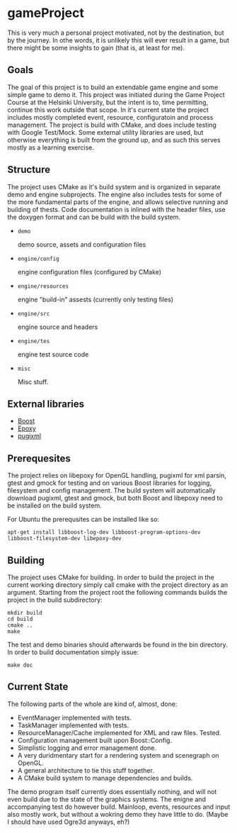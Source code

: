gameProject
===========

This is very much a personal project motivated, not by the destination, but by
the journey. In othe words, it is unlikely this will ever result in a game, but
there might be some insights to gain (that is, at least for me).

Goals
-----

The goal of this project is to build an extendable game engine and some simple
game to demo it. This project was initiated during the Game Project Course at
the Helsinki University, but the intent is to, time permitting, continue this
work outside that scope. In it's current state the project includes mostly
completed event, resource, configuratoin and process management. The project is
build with CMake, and does include testing with Google Test/Mock. Some external
utility libraries are used, but otherwise everything is built from the ground
up, and as such this serves mostly as a learning exercise.


Structure
---------

The project uses CMake as it's build system and is organized in separate demo
and engine subprojects. The engine also includes tests for some of the more
fundamental parts of the engine, and allows selective running and building of
thests. Code documentation is inlined with the header files, use the doxygen
format and can be build with the build system.

- `demo`

   demo source, assets and configuration files  

- `engine/config`

   engine configuration files (configured by CMake)  

- `engine/resources`

   engine "build-in" assests (currently only testing files)  

- `engine/src`

   engine source and headers  

- `engine/tes`

   engine test source code  

- `misc`

   Misc stuff.  

External libraries
------------------

- [Boost](http://www.boost.org)
- [Epoxy](https://github.com/anholt/libepoxy)
- [pugixml](http://pugixml.org) 


Prerequesites
-------------


The project relies on libepoxy for OpenGL handling, pugixml for xml parsin,
gtest and gmock for testing and on various Boost libraries for logging,
filesystem and config management. The build system will automatically download
pugixml, gtest and gmock, but both Boost and libepoxy need to be installed on
the build system.

For Ubuntu the prerequsites can be installed like so:

````shell
apt-get install libboost-log-dev libboost-program-options-dev libboost-filesystem-dev libepoxy-dev
````


Building
--------

The project uses CMake for building. In order to build the project in the
current working directory simply call cmake with the project directory as an
argument. Starting from the project root the following commands builds the
project in the build subdirectory:

````shell
mkdir build
cd build
cmake ..
make
````

The test and demo binaries should afterwards be found in the bin directory. In
order to build documentation simply issue:

````shell
make doc
````

Current State
-------------

The following parts of the whole are kind of, almost, done:

- EventManager implemented with tests.
- TaskManager implemented with tests.
- ResourceManager/Cache implemented for XML and raw files. Tested.
- Configuration management built upon Boost::Config.
- Simplistic logging and error management done.
- A very duridmentary start for a rendering system and scenegraph on OpenGL.
- A general architecture to tie this stuff together.
- A CMake build system to manage dependencies and builds.

The demo program itself currently does essentially nothing, and will not even
build due to the state of the graphics systems. The enigne and accompanying
test do however build. Mainloop, events, resources and input also mostly work,
but without a wokring demo they have little to do. (Maybe I should have used
Ogre3d anyways, eh?)
